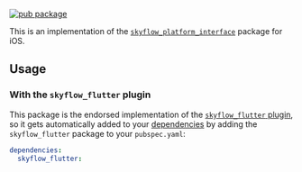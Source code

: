 [![pub package](https://img.shields.io/pub/v/skyflow_android.svg)](https://pub.dartlang.org/packages/skyflow_ios)

This is an implementation of the [`skyflow_platform_interface`](https://github.com/flutter-skyflow/skyflow_flutter/tree/main/packages/skyflow_platform_interface) package for iOS.

## Usage

### With the `skyflow_flutter` plugin

This package is the endorsed implementation of the [`skyflow_flutter` plugin](https://pub.dev/packages/skyflow_flutter), so it gets automatically added to your [dependencies](https://flutter.dev/platform-plugins/) by adding the `skyflow_flutter` package to your `pubspec.yaml`:

```yaml
dependencies:
  skyflow_flutter: 
```
